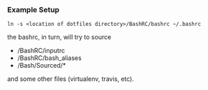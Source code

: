 ### Example Setup

``ln -s <location of dotfiles directory>/BashRC/bashrc ~/.bashrc``

the bashrc, in turn, will try to source 
* <dotfiles directory>/BashRC/inputrc
* <dotfiles directory>/BashRC/bash_aliases
* <dotfiles directory>/Bash/Sourced/*

and some other files (virtualenv, travis, etc).
